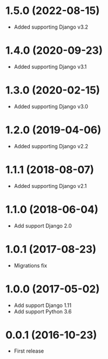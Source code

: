 1.5.0 (2022-08-15)
==================
  * Added supporting Django v3.2


1.4.0 (2020-09-23)
==================
  * Added supporting Django v3.1


1.3.0 (2020-02-15)
==================
  * Added supporting Django v3.0


1.2.0 (2019-04-06)
==================
  * Added supporting Django v2.2


1.1.1 (2018-08-07)
==================
  * Added supporting Django v2.1


1.1.0 (2018-06-04)
==================
  * Add support Django 2.0


1.0.1 (2017-08-23)
==================
  * Migrations fix


1.0.0 (2017-05-02)
==================
  * Add support Django 1.11
  * Add support Python 3.6


0.0.1 (2016-10-23)
==================
  * First release
